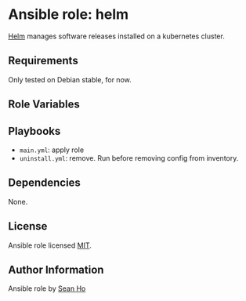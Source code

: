 # Ansible role: helm
[Helm](https://helm.sh) manages software releases installed on a kubernetes cluster.

## Requirements
Only tested on Debian stable, for now.

## Role Variables

## Playbooks
+ `main.yml`: apply role
+ `uninstall.yml`: remove. Run before removing config from inventory.

## Dependencies
None.

## License
Ansible role licensed [MIT](LICENSE).

## Author Information
Ansible role by [Sean Ho](https://github.com/ho-ansible/)
